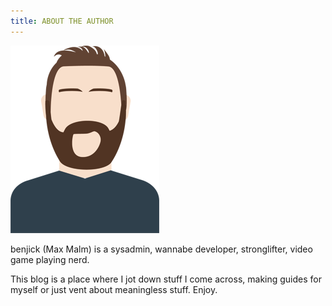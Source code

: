 ```yaml
---
title: ABOUT THE AUTHOR
---
```


![Authorl](max.png)

benjick (Max Malm) is a sysadmin, wannabe developer, stronglifter, video game playing nerd.

This blog is a place where I jot down stuff I come across, making guides for myself or just vent about meaningless stuff. Enjoy.